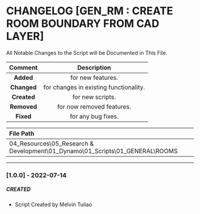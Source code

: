 # CHANGELOG [GEN_RM : CREATE ROOM BOUNDARY FROM CAD LAYER]
All Notable Changes to the Script will be Documented in This File.

| Comment | Description |
| :--: | :--: |
| **Added**  | for new features. |
|**Changed** |for changes in existing functionality. |
|**Created** | for new scripts. |
|**Removed** |for now removed features. |
|**Fixed** |for any bug fixes. |

| File Path | 
| :-- |
| 04_Resources\05_Research & Development\01_Dynamo\01_Scripts\01_GENERAL\ROOMS |
------------------------------------------------------------------

### [1.0.0] - 2022-07-14
##### CREATED
- Script Created by Melvin Tuliao